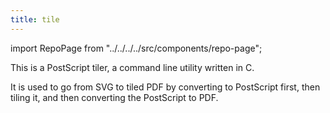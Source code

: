 ```yaml
---
title: tile
---
```


import RepoPage from "../../../../src/components/repo-page";

<RepoPage repo="tile" />

This is a PostScript tiler, a command line utility written in C.

It is used to go from SVG to tiled PDF by converting to PostScript first, then tiling it, and then converting the PostScript to PDF.
